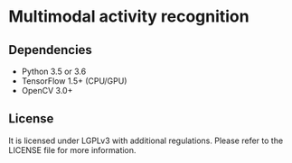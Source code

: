 # Multimodal activity recognition


## Dependencies

- Python 3.5 or 3.6
- TensorFlow 1.5+ (CPU/GPU)
- OpenCV 3.0+


## License

It is licensed under LGPLv3 with additional regulations. Please refer to the LICENSE file for more information.
